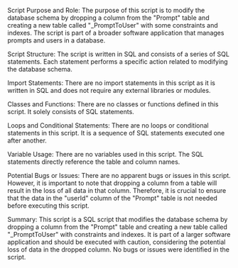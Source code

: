 Script Purpose and Role:
The purpose of this script is to modify the database schema by dropping a column from the "Prompt" table and creating a new table called "_PromptToUser" with some constraints and indexes. The script is part of a broader software application that manages prompts and users in a database.

Script Structure:
The script is written in SQL and consists of a series of SQL statements. Each statement performs a specific action related to modifying the database schema.

Import Statements:
There are no import statements in this script as it is written in SQL and does not require any external libraries or modules.

Classes and Functions:
There are no classes or functions defined in this script. It solely consists of SQL statements.

Loops and Conditional Statements:
There are no loops or conditional statements in this script. It is a sequence of SQL statements executed one after another.

Variable Usage:
There are no variables used in this script. The SQL statements directly reference the table and column names.

Potential Bugs or Issues:
There are no apparent bugs or issues in this script. However, it is important to note that dropping a column from a table will result in the loss of all data in that column. Therefore, it is crucial to ensure that the data in the "userId" column of the "Prompt" table is not needed before executing this script.

Summary:
This script is a SQL script that modifies the database schema by dropping a column from the "Prompt" table and creating a new table called "_PromptToUser" with constraints and indexes. It is part of a larger software application and should be executed with caution, considering the potential loss of data in the dropped column. No bugs or issues were identified in the script.